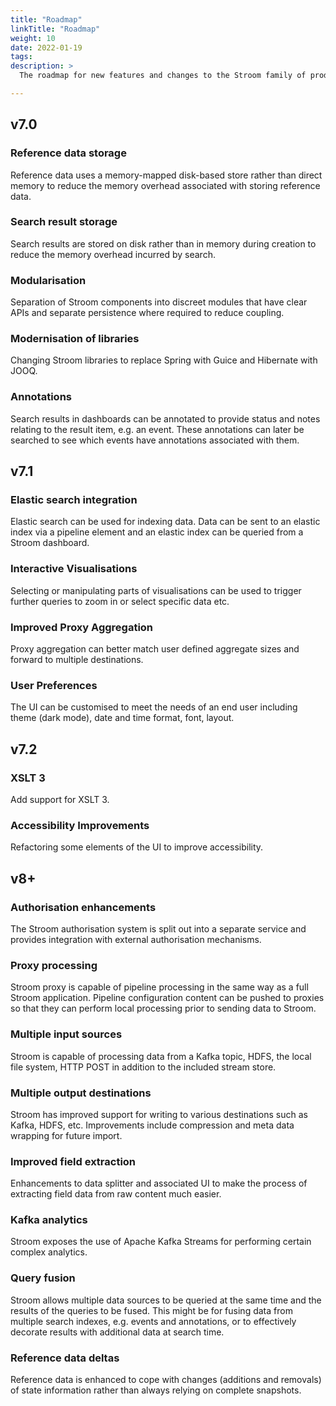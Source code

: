 ```yaml
---
title: "Roadmap"
linkTitle: "Roadmap"
weight: 10
date: 2022-01-19
tags: 
description: >
  The roadmap for new features and changes to the Stroom family of products.

---
```


## v7.0

### Reference data storage
Reference data uses a memory-mapped disk-based store rather than direct memory to reduce the memory overhead associated with storing reference data.


### Search result storage
Search results are stored on disk rather than in memory during creation to reduce the memory overhead incurred by search.


### Modularisation
Separation of Stroom components into discreet modules that have clear APIs and separate persistence where required to reduce coupling.


### Modernisation of libraries
Changing Stroom libraries to replace Spring with Guice and Hibernate with JOOQ.


### Annotations
Search results in dashboards can be annotated to provide status and notes relating to the result item, e.g. an event. These annotations can later be searched to see which events have annotations associated with them.


## v7.1

### Elastic search integration
Elastic search can be used for indexing data. Data can be sent to an elastic index via a pipeline element and an elastic index can be queried from a Stroom dashboard.


### Interactive Visualisations
Selecting or manipulating parts of visualisations can be used to trigger further queries to zoom in or select specific data etc.


### Improved Proxy Aggregation
Proxy aggregation can better match user defined aggregate sizes and forward to multiple destinations.


### User Preferences
The UI can be customised to meet the needs of an end user including theme (dark mode), date and time format, font, layout.


## v7.2

### XSLT 3
Add support for XSLT 3.


### Accessibility Improvements
Refactoring some elements of the UI to improve accessibility.

## v8+


### Authorisation enhancements
The Stroom authorisation system is split out into a separate service and provides integration with external authorisation mechanisms.


### Proxy processing
Stroom proxy is capable of pipeline processing in the same way as a full Stroom application. Pipeline configuration content can be pushed to proxies so that they can perform local processing prior to sending data to Stroom. 


### Multiple input sources
Stroom is capable of processing data from a Kafka topic, HDFS, the local file system, HTTP POST in addition to the included stream store.


### Multiple output destinations
Stroom has improved support for writing to various destinations such as Kafka, HDFS, etc. Improvements include compression and meta data wrapping for future import.


### Improved field extraction
Enhancements to data splitter and associated UI to make the process of extracting field data from raw content much easier.


### Kafka analytics
Stroom exposes the use of Apache Kafka Streams for performing certain complex analytics.


### Query fusion
Stroom allows multiple data sources to be queried at the same time and the results of the queries to be fused. This might be for fusing data from multiple search indexes, e.g. events and annotations, or to effectively decorate results with additional data at search time.


### Reference data deltas
 Reference data is enhanced to cope with changes (additions and removals) of state information rather than always relying on complete snapshots.

